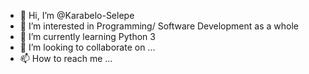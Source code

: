 - 👋 Hi, I’m @Karabelo-Selepe
- 👀 I’m interested in Programming/ Software Development as a whole
- 🌱 I’m currently learning Python 3
- 💞️ I’m looking to collaborate on ...
- 📫 How to reach me ...

<!---
Karabelo-Selepe/Karabelo-Selepe is a ✨ special ✨ repository because its `README.md` (this file) appears on your GitHub profile.
You can click the Preview link to take a look at your changes.
--->
